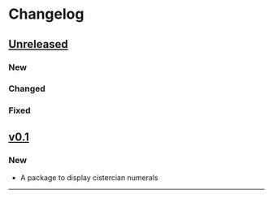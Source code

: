 # Changelog

## [Unreleased]

### New

### Changed

### Fixed

## [v0.1]

### New

- A package to display cistercian numerals

------

[Unreleased]: https://github.com/samcarter/tikzbricks/compare/v0.1...HEAD
[v0.1]: https://github.com/samcarter/tikzbricks/compare/v0.0...v0.1
